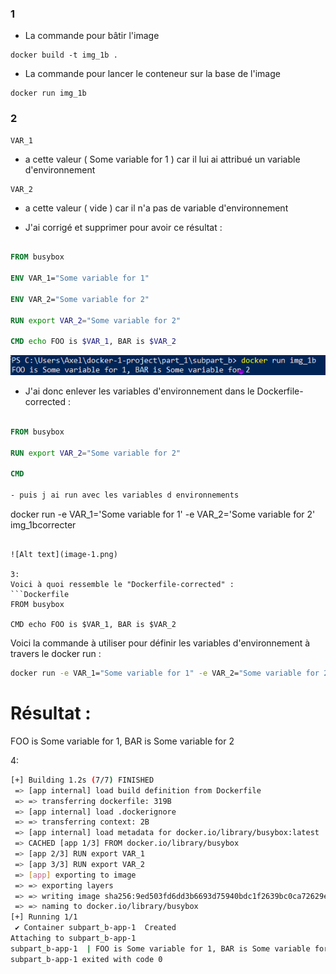 ### 1

- La commande pour bâtir l'image

```
docker build -t img_1b . 
```


- La commande pour lancer le conteneur sur la base de l'image

```
docker run img_1b 
```
### 2

```
VAR_1
```
- a cette valeur ( Some variable for 1 ) car il lui ai attribué un variable d'environnement

```
VAR_2
```
- a cette valeur ( vide ) car il n'a pas de variable d'environnement

- J'ai corrigé et supprimer pour avoir ce résultat :

```Dockerfile

FROM busybox

ENV VAR_1="Some variable for 1"

ENV VAR_2="Some variable for 2"

RUN export VAR_2="Some variable for 2"

CMD echo FOO is $VAR_1, BAR is $VAR_2
```

![Alt text](image.png)


- J'ai donc enlever les variables d'environnement dans le Dockerfile-corrected :
```Dockerfile

FROM busybox

RUN export VAR_2="Some variable for 2"

CMD 

- puis j ai run avec les variables d environnements
```
docker run -e VAR_1='Some variable for 1' -e VAR_2='Some variable for 2' img_1bcorrecter
```

![Alt text](image-1.png)

3:
Voici à quoi ressemble le "Dockerfile-corrected" :
```Dockerfile
FROM busybox

CMD echo FOO is $VAR_1, BAR is $VAR_2
``` 

Voici la commande à utiliser pour définir les variables d'environnement à travers le docker run :
```bash
docker run -e VAR_1="Some variable for 1" -e VAR_2="Some variable for 2" img_1bcorrected
```

# Résultat : 
FOO is Some variable for 1, BAR is Some variable for 2

4:
```bash
[+] Building 1.2s (7/7) FINISHED
 => [app internal] load build definition from Dockerfile                                                                                                                    0.0s
 => => transferring dockerfile: 319B                                                                                                                                        0.0s
 => [app internal] load .dockerignore                                                                                                                                       0.0s
 => => transferring context: 2B                                                                                                                                             0.0s
 => [app internal] load metadata for docker.io/library/busybox:latest                                                                                                       0.0s
 => CACHED [app 1/3] FROM docker.io/library/busybox                                                                                                                         0.0s
 => [app 2/3] RUN export VAR_1                                                                                                                                              0.4s
 => [app 3/3] RUN export VAR_2                                                                                                                                              0.5s
 => [app] exporting to image                                                                                                                                                0.1s
 => => exporting layers                                                                                                                                                     0.1s
 => => writing image sha256:9ed503fd6dd3b6693d75940bdc1f2639bc0ca72629e043242c5343f049820ec3                                                                                0.0s
 => => naming to docker.io/library/busybox                                                                                                                                  0.0s
[+] Running 1/1
 ✔ Container subpart_b-app-1  Created                                                                                                                                       0.1s
Attaching to subpart_b-app-1
subpart_b-app-1  | FOO is Some variable for 1, BAR is Some variable for 2
subpart_b-app-1 exited with code 0
```
